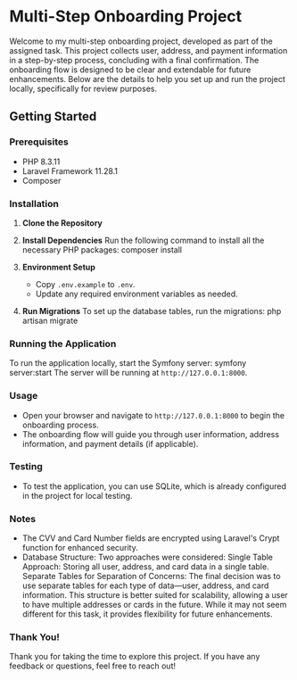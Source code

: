 # Multi-Step Onboarding Project

Welcome to my multi-step onboarding project, developed as part of the assigned task. This project collects user, address, and payment information in a step-by-step process, concluding with a final confirmation. The onboarding flow is designed to be clear and extendable for future enhancements. Below are the details to help you set up and run the project locally, specifically for review purposes.

## Getting Started

### Prerequisites
- PHP 8.3.11
- Laravel Framework 11.28.1
- Composer

### Installation
1. **Clone the Repository**

2. **Install Dependencies**
   Run the following command to install all the necessary PHP packages:
   composer install

3. **Environment Setup**
   - Copy `.env.example` to `.env`.
   - Update any required environment variables as needed.

4. **Run Migrations**
   To set up the database tables, run the migrations:
   php artisan migrate

### Running the Application
To run the application locally, start the Symfony server:
symfony server:start
The server will be running at `http://127.0.0.1:8000`.

### Usage
- Open your browser and navigate to `http://127.0.0.1:8000` to begin the onboarding process.
- The onboarding flow will guide you through user information, address information, and payment details (if applicable).

### Testing
- To test the application, you can use SQLite, which is already configured in the project for local testing.

### Notes
- The CVV and Card Number fields are encrypted using Laravel's Crypt function for enhanced security.
- Database Structure: Two approaches were considered:
Single Table Approach: Storing all user, address, and card data in a single table.
Separate Tables for Separation of Concerns: The final decision was to use separate tables for each type of data—user, address, and card information. This structure is better suited for scalability, allowing a user to have multiple addresses or cards in the future. While it may not seem different for this task, it provides flexibility for future enhancements.

### Thank You!
Thank you for taking the time to explore this project. If you have any feedback or questions, feel free to reach out!

